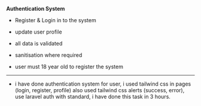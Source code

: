 **Authentication System**

- Register & Login in to the system

- update user profile

- all data is validated

- sanitisation where required

- user must 18 year old to register the system

---------------------------------------------------
- i have done authentication system for user,
i used tailwind css in pages (login, register, profile) also used tailwind css alerts (success, error),
use laravel auth with standard,
i have done this task in 3 hours.


